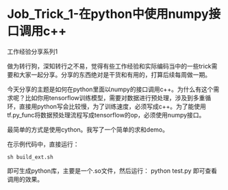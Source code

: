 # Job_Trick_1-在python中使用numpy接口调用c++
工作经验分享系列1

做为转行狗，深知转行之不易，觉得有些工作经验和实际编码当中的一些trick需要和大家一起分享。分享的东西绝对是干货和有用的，打算后续每周做一期。

今天分享的主题是如何在python里面以numpy的接口调用c++。为什么有这个需求呢？比如你用tensorflow训练模型，需要对数据进行预处理，涉及到多重循环，直接用python写会比较慢，为了训练速度，必须写成c++。为了能使用tf.py_func将数据预处理流程写成tensorflow的op，必须使用numpy接口。

最简单的方式是使用cython。我写了一个简单的求和demo。

在示例代码中，直接运行：
```shell
sh build_ext.sh
```
即可生成python库，主要是一个.so文件，然后运行：
python test.py
即可查看调用的效果。
